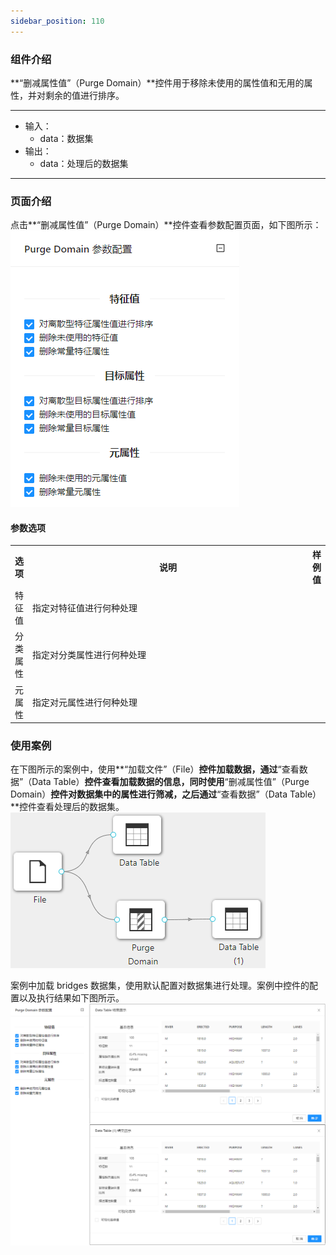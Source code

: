 ```yaml
---
sidebar_position: 110
---
```

### 组件介绍
**“删减属性值”（Purge Domain）**控件用于移除未使用的属性值和无用的属性，并对剩余的值进行排序。

<hr/>

- 输入：
  - data：数据集
- 输出：
  - data：处理后的数据集

<hr/>


### 页面介绍
点击**“删减属性值”（Purge Domain）**控件查看参数配置页面，如下图所示：  
[ ![](/img/aistudio/preprocess/purge-domain/param.png) ](/img/aistudio/preprocess/purge-domain/param.png)


#### 参数选项
<table>
  <tr>
    <th>选项</th>
    <th width="650">说明</th>
    <th>样例值</th>
  </tr>
  <tr>
      <td>特征值</td> 
      <td>
      指定对特征值进行何种处理
      </td> 
      <td></td>
  </tr>
  <tr>
      <td>分类属性</td> 
      <td>
      指定对分类属性进行何种处理
      </td> 
      <td></td>
  </tr>
  <tr>
      <td>元属性</td> 
      <td>
      指定对元属性进行何种处理
      </td> 
      <td></td>
  </tr>
</table>

### 使用案例
在下图所示的案例中，使用**“加载文件”（File）**控件加载数据，通过**“查看数据”（Data Table）**控件查看加载数据的信息，同时使用**“删减属性值”（Purge Domain）**控件对数据集中的属性进行筛减，之后通过**“查看数据”（Data Table）**控件查看处理后的数据集。   
[ ![](/img/aistudio/preprocess/purge-domain/workflow.png) ](/img/aistudio/preprocess/purge-domain/workflow.png)

案例中加载 bridges 数据集，使用默认配置对数据集进行处理。案例中控件的配置以及执行结果如下图所示。    
[ ![](/img/aistudio/preprocess/purge-domain/workflow-result.png) ](/img/aistudio/preprocess/purge-domain/workflow-result.png)